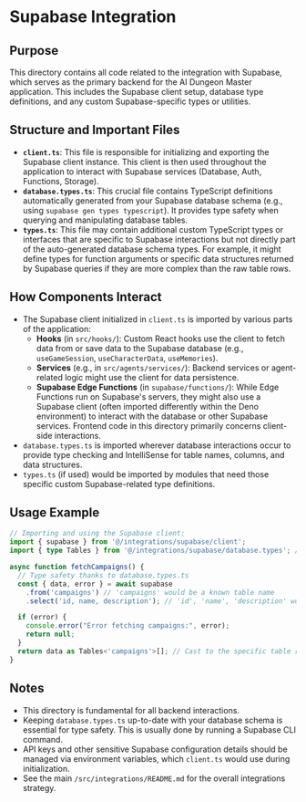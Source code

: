 # Supabase Integration

## Purpose

This directory contains all code related to the integration with Supabase, which serves as the primary backend for the AI Dungeon Master application. This includes the Supabase client setup, database type definitions, and any custom Supabase-specific types or utilities.

## Structure and Important Files

- **`client.ts`**: This file is responsible for initializing and exporting the Supabase client instance. This client is then used throughout the application to interact with Supabase services (Database, Auth, Functions, Storage).
- **`database.types.ts`**: This crucial file contains TypeScript definitions automatically generated from your Supabase database schema (e.g., using `supabase gen types typescript`). It provides type safety when querying and manipulating database tables.
- **`types.ts`**: This file may contain additional custom TypeScript types or interfaces that are specific to Supabase interactions but not directly part of the auto-generated database schema types. For example, it might define types for function arguments or specific data structures returned by Supabase queries if they are more complex than the raw table rows.

## How Components Interact

- The Supabase client initialized in `client.ts` is imported by various parts of the application:
    - **Hooks** (in `src/hooks/`): Custom React hooks use the client to fetch data from or save data to the Supabase database (e.g., `useGameSession`, `useCharacterData`, `useMemories`).
    - **Services** (e.g., in `src/agents/services/`): Backend services or agent-related logic might use the client for data persistence.
    - **Supabase Edge Functions** (in `supabase/functions/`): While Edge Functions run on Supabase's servers, they might also use a Supabase client (often imported differently within the Deno environment) to interact with the database or other Supabase services. Frontend code in this directory primarily concerns client-side interactions.
- `database.types.ts` is imported wherever database interactions occur to provide type checking and IntelliSense for table names, columns, and data structures.
- `types.ts` (if used) would be imported by modules that need those specific custom Supabase-related type definitions.

## Usage Example

```typescript
// Importing and using the Supabase client:
import { supabase } from '@/integrations/supabase/client';
import { type Tables } from '@/integrations/supabase/database.types'; // Assuming 'Tables' is exported or similar

async function fetchCampaigns() {
  // Type safety thanks to database.types.ts
  const { data, error } = await supabase
    .from('campaigns') // 'campaigns' would be a known table name
    .select('id, name, description'); // 'id', 'name', 'description' would be known columns

  if (error) {
    console.error("Error fetching campaigns:", error);
    return null;
  }
  return data as Tables<'campaigns'>[]; // Cast to the specific table row type
}
```

## Notes

- This directory is fundamental for all backend interactions.
- Keeping `database.types.ts` up-to-date with your database schema is essential for type safety. This is usually done by running a Supabase CLI command.
- API keys and other sensitive Supabase configuration details should be managed via environment variables, which `client.ts` would use during initialization.
- See the main `/src/integrations/README.md` for the overall integrations strategy.
